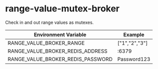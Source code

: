 # range-value-mutex-broker

Check in and out range values as mutexes.

| Environment Variable              | Example       |
| --------------------------------- | ------------- |
| RANGE_VALUE_BROKER_RANGE          | ["1","2","3"] |
| RANGE_VALUE_BROKER_REDIS_ADDRESS  | :6379         |
| RANGE_VALUE_BROKER_REDIS_PASSWORD | Password123   |
